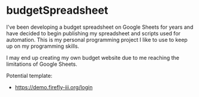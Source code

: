 # budgetSpreadsheet

I've been developing a budget spreadsheet on Google Sheets for years and have decided to begin publishing my spreadsheet and scripts used for automation. This is my personal programming project I like to use to keep up on my programming skills.

I may end up creating my own budget website due to me reaching the limitations of Google Sheets.

Potential template:
- https://demo.firefly-iii.org/login
